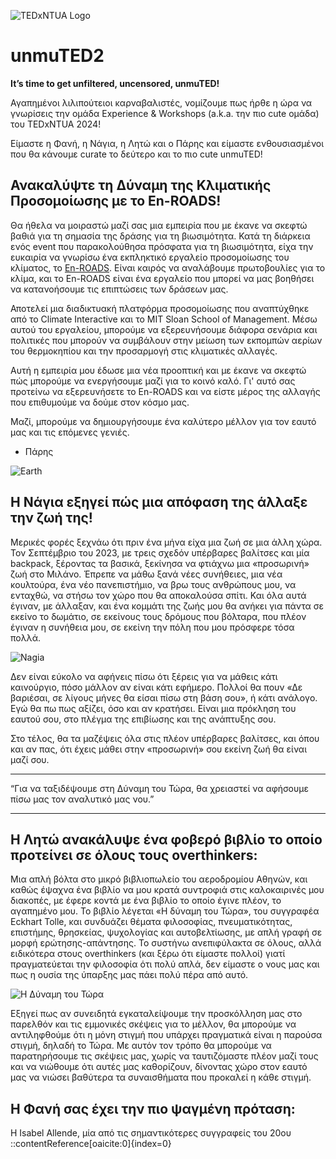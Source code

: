 ![TEDxNTUA Logo](https://www.tedx-ntua.com/assets/logo.png)

# unmuTED2

**It’s time to get unfiltered, uncensored, unmuTED!**

Αγαπημένοι λιλιπούτειοι καρναβαλιστές, νομίζουμε πως ήρθε η ώρα να γνωρίσεις την ομάδα Experience & Workshops (a.k.a. την πιο cute ομάδα) του TEDxNTUA 2024!

Είμαστε η Φανή, η Νάγια, η Λητώ και ο Πάρης και είμαστε ενθουσιασμένοι που θα κάνουμε curate το δεύτερο και το πιο cute unmuTED!

## Ανακαλύψτε τη Δύναμη της Κλιματικής Προσομοίωσης με το Εn-ROADS!

Θα ήθελα να μοιραστώ μαζί σας μια εμπειρία που με έκανε να σκεφτώ βαθιά για τη σημασία της δράσης για τη βιωσιμότητα. Κατά τη διάρκεια ενός event που παρακολούθησα πρόσφατα για τη βιωσιμότητα, είχα την ευκαιρία να γνωρίσω ένα εκπληκτικό εργαλείο προσομοίωσης του κλίματος, το [En-ROADS](https://en-roads.climateinteractive.org/). Είναι καιρός να αναλάβουμε πρωτοβουλίες για το κλίμα, και το Εn-ROADS είναι ένα εργαλείο που μπορεί να μας βοηθήσει να κατανοήσουμε τις επιπτώσεις των δράσεων μας.

Αποτελεί μια διαδικτυακή πλατφόρμα προσομοίωσης που αναπτύχθηκε από το Climate Interactive και το MIT Sloan School of Management. Μέσω αυτού του εργαλείου, μπορούμε να εξερευνήσουμε διάφορα σενάρια και πολιτικές που μπορούν να συμβάλουν στην μείωση των εκπομπών αερίων του θερμοκηπίου και την προσαρμογή στις κλιματικές αλλαγές.

Αυτή η εμπειρία μου έδωσε μια νέα προοπτική και με έκανε να σκεφτώ πώς μπορούμε να ενεργήσουμε μαζί για το κοινό καλό. Γι' αυτό σας προτείνω να εξερευνήσετε το Εn-ROADS και να είστε μέρος της αλλαγής που επιθυμούμε να δούμε στον κόσμο μας.

Μαζί, μπορούμε να δημιουργήσουμε ένα καλύτερο μέλλον για τον εαυτό μας και τις επόμενες γενιές.

- Πάρης

![Earth](https://www.tedx-ntua.com/assets/earth.jpg)

## H Νάγια εξηγεί πώς μια απόφαση της άλλαξε την ζωή της!

Μερικές φορές ξεχνάω ότι πριν ένα μήνα είχα μια ζωή σε μια άλλη χώρα. Τον Σεπτέμβριο του 2023, με τρεις σχεδόν υπέρβαρες βαλίτσες και μία backpack, ξέροντας τα βασικά, ξεκίνησα να φτιάχνω μια «προσωρινή» ζωή στο Μιλάνο. Έπρεπε να μάθω ξανά νέες συνήθειες, μια νέα κουλτούρα, ένα νέο πανεπιστήμιο, να βρω τους ανθρώπους μου, να ενταχθώ, να στήσω τον χώρο που θα αποκαλούσα σπίτι. Και όλα αυτά έγιναν, με άλλαξαν, και ένα κομμάτι της ζωής μου θα ανήκει για πάντα σε εκείνο το δωμάτιο, σε εκείνους τους δρόμους που βόλταρα, που πλέον έγιναν η συνήθεια μου, σε εκείνη την πόλη που μου πρόσφερε τόσα πολλά.

![Nagia](https://www.tedx-ntua.com/assets/nagia.jpg)

Δεν είναι εύκολο να αφήνεις πίσω ότι ξέρεις για να μάθεις κάτι καινούργιο, πόσο μάλλον αν είναι κάτι εφήμερο. Πολλοί θα πουν «Δε βαριέσαι, σε λίγους μήνες θα είσαι πίσω στη βάση σου», ή κάτι ανάλογο. Εγώ θα πω πως αξίζει, όσο και αν κρατήσει. Είναι μια πρόκληση του εαυτού σου, στο πλέγμα της επιβίωσης και της ανάπτυξης σου.

Στο τέλος, θα τα μαζέψεις όλα στις πλέον υπέρβαρες βαλίτσες, και όπου και αν πας, ότι έχεις μάθει στην «προσωρινή» σου εκείνη ζωή θα είναι μαζί σου.

---

“Για να ταξιδέψουμε στη Δύναμη του Τώρα, θα χρειαστεί να αφήσουμε πίσω μας τον αναλυτικό μας νου.”

---

## Η Λητώ ανακάλυψε ένα φοβερό βιβλίο το οποίο προτείνει σε όλους τους overthinkers:

Μια απλή βόλτα στο μικρό βιβλιοπωλείο του αεροδρομίου Αθηνών, και καθώς έψαχνα ένα βιβλίο να μου κρατά συντροφιά στις καλοκαιρινές μου διακοπές, με έφερε κοντά με ένα βιβλίο το οποίο έγινε πλέον, το αγαπημένο μου. Το βιβλίο λέγεται «Η δύναμη του Τώρα», του συγγραφέα Eckhart Tolle, και συνδυάζει θέματα φιλοσοφίας, πνευματικότητας, επιστήμης, θρησκείας, ψυχολογίας και αυτοβελτίωσης, με απλή γραφή σε μορφή ερώτησης-απάντησης. Το συστήνω ανεπιφύλακτα σε όλους, αλλά ειδικότερα στους overthinkers (και ξέρω ότι είμαστε πολλοί) γιατί πραγματεύεται την φιλοσοφία ότι πολύ απλά, δεν είμαστε ο νους μας και πως η ουσία της ύπαρξης μας πάει πολύ πέρα από αυτό.

![Η Δύναμη του Τώρα](https://www.tedx-ntua.com/assets/i_dunamh_tou_tora.jpg)

Εξηγεί πως αν συνειδητά εγκαταλείψουμε την προσκόλληση μας στο παρελθόν και τις εμμονικές σκέψεις για το μέλλον, θα μπορούμε να αντιληφθούμε ότι η μόνη στιγμή που υπάρχει πραγματικά είναι η παρούσα στιγμή, δηλαδή το Τώρα. Με αυτόν τον τρόπο θα μπορούμε να παρατηρήσουμε τις σκέψεις μας, χωρίς να ταυτιζόμαστε πλέον μαζί τους και να νιώθουμε ότι αυτές μας καθορίζουν, δίνοντας χώρο στον εαυτό μας να νιώσει βαθύτερα τα συναισθήματα που προκαλεί η κάθε στιγμή.

## Η Φανή σας έχει την πιο ψαγμένη πρόταση:

Η Isabel Allende, μία από τις σημαντικότερες συγγραφείς του 20ου
::contentReference[oaicite:0]{index=0}
